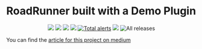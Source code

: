 # RoadRunner built with a Demo Plugin
<p align="center">
 <a href="https://github.com/peterfox/roadrunner-custom-plugin-binary/releases"><img src="https://img.shields.io/github/v/release/peterfox/roadrunner-custom-plugin-binary.svg?maxAge=30"></a>
	<a href="https://pkg.go.dev/github.com/peterfox/roadrunner-custom-plugin-binary/v2"><img src="https://godoc.org/github.com/peterfox/roadrunner-custom-plugin-binary/v2?status.svg"></a>
	<a href="https://github.com/peterfox/roadrunner-custom-plugin-binary/actions"><img src="https://github.com/peterfox/roadrunner-custom-plugin-binary/workflows/tests/badge.svg"></a>
	<a href="https://goreportcard.com/report/github.com/peterfox/roadrunner-custom-plugin-binary"><img src="https://goreportcard.com/badge/github.com/peterfox/roadrunner-custom-plugin-binary"></a>
	<a href="https://lgtm.com/projects/g/peterfox/roadrunner-custom-plugin-binary/alerts/"><img alt="Total alerts" src="https://img.shields.io/lgtm/alerts/g/peterfox/roadrunner-custom-plugin-binary.svg?logo=lgtm&logoWidth=18"/></a>
	<a href="https://discord.gg/TFeEmCs"><img src="https://img.shields.io/badge/discord-chat-magenta.svg"></a>
    <img alt="All releases" src="https://img.shields.io/github/downloads/peterfox/roadrunner-custom-plugin-binary/total">
</p>

You can find the [article for this project on medium](https://medium.com/@SlyFireFox/laravel-octane-build-your-first-plugin-for-roadrunner-d8906f0f5926)
